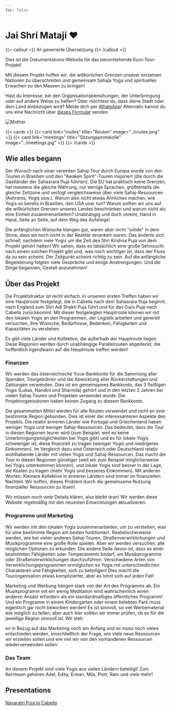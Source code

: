 ```yaml
---
toc: false
---
```


# Jai Shri Mataji ❤️

{{< callout >}}
  AI-generierte Übersetzung
{{< /callout >}}

Dies ist die Dokumentations-Website für das bevorstehende Euro-Tour-Projekt!

Mit diesem Projekt hoffen wir, die willkürlichen Grenzen unserer einzelnen Nationen zu überschreiten und gemeinsam Sahaja Yoga und spirituelles Erwachen zu den Massen zu bringen!

Hast du Interesse, bei den Organisationsbemühungen, der Unterbringung oder auf andere Weise zu helfen?
Oder möchtest du, dass deine Stadt oder dein Land einbezogen wird?
Melde dich per [WhatsApp](https://chat.whatsapp.com/K8Up7gSdp3ZIgBJXVg0s7D?mode=ems_copy_t)!
Alternativ kannst du uns eine Nachricht über [dieses Formular](https://forms.gle/L2QVWsG2zxiHB1bH9) senden.

![Mother](../Mother.jpg)

{{< cards >}}
  {{< card link="routes" title="Routen" image="../routes.png" >}}
  {{< card link="meetings" title="Sitzungsprotokolle" image="../meetings.jpg" >}}
{{< /cards >}}

## Wie alles begann

Der Wunsch nach einer vereinten Sahaj-Tour durch Europa wurde von den Touren in Brasilien und den "Awaken Spirit"-Touren inspiriert (die durch die Gastländer der Sahasrara Puja führten). Die EU hat praktisch keine Grenzen, hat meistens die gleiche Währung, nur wenige Sprachen, größtenteils die gleiche Zeitzone und verfügt vergleichsweise über viele Sahaj-Ressourcen (Ashrams, Yogis usw.). Warum also nicht etwas Ähnliches machen, wie Yogis es bereits in Brasilien, den USA usw. tun? Warum sollten wir uns auf die willkürlichen Grenzen unseres Landes beschränken und warum nicht als eine Einheit zusammenarbeiten? Unabhängig und doch vereint, Hand in Hand, Seite an Seite, auf dem Weg des Aufstiegs!

Die anfänglichen Wünsche klangen gut, waren aber nicht "solide" in dem Sinne, dass sie noch nicht in der Realität verankert waren. Das änderte sich schnell, nachdem viele Yogis um die Zeit des Shri Krishna Puja von dem Projekt gehört hatten! Wir sahen, dass es tatsächlich eine große Sehnsucht nach einem solchen Projekt gibt und, was noch wichtiger ist, dass der Fluss da zu sein scheint. Der Zeitpunkt scheint richtig zu sein. Auf die anfängliche Begeisterung folgten viele Gespräche und einige Anstrengungen. Und die Dinge begannen, Gestalt anzunehmen!

## Über das Projekt

Die Projektstruktur ist recht einfach. In unserem ersten Treffen haben wir eine Hauptroute festgelegt, die in Cabella nach dem Sahasrara Puja beginnt, nach England zum Shri Adi Shakti Puja führt und für das Guru Puja nach Cabella zurückkommt. Mit dieser festgelegten Hauptroute können wir mit den lokalen Yogis an den Programmen, der Logistik arbeiten und generell versuchen, ihre Wünsche, Bedürfnisse, Bedenken, Fähigkeiten und Kapazitäten zu verstehen.

Es gibt viele Länder und Kollektive, die außerhalb der Hauptroute liegen. Diese Regionen werden durch unabhängige Parallelrouten abgedeckt, die hoffentlich irgendwann auf die Hauptroute treffen werden!

### Finanzen

Wir werden das österreichische Yuva-Bankkonto für die Sammlung aller Spenden, Tourgebühren und die Abwicklung aller Rückerstattungen und Zahlungen verwenden. Dies ist ein gemeinsames Bankkonto, das 3 fleißigen Yogis (Lukas, Nandini und Sharmila) gehört und in den letzten 2 Jahren bei vielen Sahaj-Touren und Projekten verwendet wurde. Die Projektorganisatoren haben keinen Zugang zu diesem Bankkonto.

Die gesammelten Mittel werden für alle Routen verwendet und nicht an eine bestimmte Region gebunden. Dies ist einer der interessanteren Aspekte des Projekts. Die relativ ärmeren Länder wie Portugal und Griechenland haben weniger Yogis und weniger Sahaj-Ressourcen. Das bedeutet, dass die Tour in diesen Regionen teurer wird (zum Beispiel, weil es keine Unterbringungsmöglichkeiten bei Yogis gibt) und es für lokale Yogis schwieriger ist, diese finanziell zu tragen (weniger Yogis und niedrigeres Einkommen). Im Vergleich dazu sind Österreich oder Deutschland relativ wohlhabende Länder mit vielen Yogis und Sahaj-Ressourcen. Das macht die Tour in diesen Regionen günstiger (weil wir zum Beispiel möglicherweise bei Yogis unterkommen können), und lokale Yogis sind besser in der Lage, die Kosten zu tragen (mehr Yogis und besseres Einkommen). Mit anderen Worten: Kleinere Kollektive in ärmeren Ländern sind immer im finanziellen Nachteil. Wir hoffen, dieses Problem durch die gemeinsame Nutzung finanzieller Ressourcen zu lösen!

Wir müssen noch viele Details klären, also bleibt dran! Wir werden diese Website regelmäßig mit den neuesten Entwicklungen aktualisieren.

### Programme und Marketing

Wir werden mit den lokalen Yogis zusammenarbeiten, um zu verstehen, was für eine bestimmte Region am besten funktioniert. Realistischerweise werden, wie bei vielen anderen Sahaj-Touren, Straßenverwirklichungen und Musikprogramme eine große Rolle spielen. Aber wir werden versuchen, alle möglichen Optionen zu erkunden. Die andere Seite davon ist, dass es einer bestimmten Fähigkeiten oder Temperaments bedarf, um Musikprogramme oder Straßenverwirklichungen durchzuführen. Verschiedene Arten von Verwirklichungsprogrammen ermöglichen es Yogis mit unterschiedlichen Charakteren und Fähigkeiten, sich zu beteiligen! Dies macht die Tourorganisation etwas komplizierter, aber es lohnt sich auf jeden Fall!

Marketing und Werbung hängen stark von der Art des Programms ab. Ein Musikprogramm mit ein wenig Meditation wird wahrscheinlich einen anderen Ansatz erfordern als ein standardmäßiges öffentliches Programm! Und ein Programm in einem Kindergarten oder einem belebten Park muss eigentlich gar nicht beworben werden! Es ist sinnvoll, so viel Werbematerial wie möglich zu teilen, aber auch hier sollten wir immer prüfen, ob es für die jeweilige Region sinnvoll ist. Wir steh

en in Bezug auf das Marketing noch am Anfang und es muss noch vieles entschieden werden, einschließlich der Frage, wie viele neue Ressourcen wir erstellen sollen und wie viel wir von den vorhandenen Ressourcen wiederverwenden sollen.

### Das Team

An diesem Projekt sind viele Yogis aus vielen Ländern beteiligt! Zum Kernteam gehören Adel, Edita, Erwan, Mila, Piotr, Ram und viele mehr!

## Presentations

[Navaratri Puja in Cabella](https://www.youtube.com/live/LBA2kEM0LvI?si=hM827WYvUdK_rtfk&t=2027)
